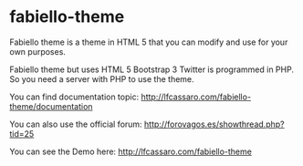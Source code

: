 # fabiello-theme
Fabiello theme is a theme in HTML 5 that you can modify and use for your own purposes.

Fabiello theme but uses HTML 5 Bootstrap 3 Twitter is programmed in PHP. So you need a server with PHP to use the theme.

You can find documentation topic: http://lfcassaro.com/fabiello-theme/documentation

You can also use the official forum: http://forovagos.es/showthread.php?tid=25

You can see the Demo here: http://lfcassaro.com/fabiello-theme

